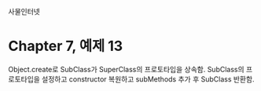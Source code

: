 
사물인터넷

Chapter 7, 예제 13
================================

Object.create로 SubClass가 SuperClass의 프로토타입을 상속함.
SubClass의 프로토타입을 설정하고 constructor 복원하고 subMethods 추가 후 SubClass 반환함.